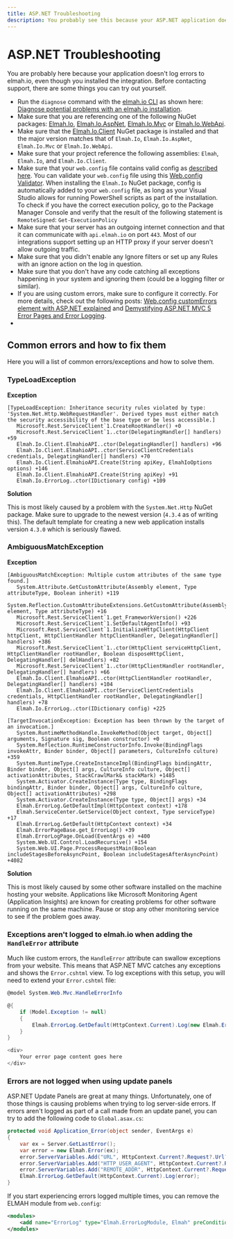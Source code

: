 ```yaml
---
title: ASP.NET Troubleshooting
description: You probably see this because your ASP.NET application doesn't log errors to elmah.io. Here's a list of things you can try out yourself.
---
```


# ASP.NET Troubleshooting

You are probably here because your application doesn't log errors to elmah.io, even though you installed the integration. Before contacting support, there are some things you can try out yourself.

- Run the `diagnose` command with the [elmah.io CLI](cli-overview.md) as shown here: [Diagnose potential problems with an elmah.io installation](cli-diagnose.md).
- Make sure that you are referencing one of the following NuGet packages: <a href="https://www.nuget.org/packages/elmah.io/" target="_blank" rel="noopener noreferrer">Elmah.Io</a>, <a href="https://www.nuget.org/packages/Elmah.Io.AspNet/" target="_blank" rel="noopener noreferrer">Elmah.Io.AspNet</a>, <a href="https://www.nuget.org/packages/Elmah.Io.Mvc/" target="_blank" rel="noopener noreferrer">Elmah.Io.Mvc</a> or <a href="https://www.nuget.org/packages/Elmah.Io.WebApi/" target="_blank" rel="noopener noreferrer">Elmah.Io.WebApi</a>.
- Make sure that the <a href="https://www.nuget.org/packages/Elmah.Io.Client/" target="_blank" rel="noopener noreferrer">Elmah.Io.Client</a> NuGet package is installed and that the major version matches that of `Elmah.Io`, `Elmah.Io.AspNet`, `Elmah.Io.Mvc` or `Elmah.Io.WebApi`.
- Make sure that your project reference the following assemblies: `Elmah`, `Elmah.Io`, and `Elmah.Io.Client`.
- Make sure that your `web.config` file contains valid config as [described here](configure-elmah-io-manually.md). You can validate your `web.config` file using this [Web.config Validator](https://elmah.io/tools/config-validator/). When installing the `Elmah.Io` NuGet package, config is automatically added to your `web.config` file, as long as your Visual Studio allows for running PowerShell scripts as part of the installation. To check if you have the correct execution policy, go to the Package Manager Console and verify that the result of the following statement is `RemoteSigned`: `Get-ExecutionPolicy`
- Make sure that your server has an outgoing internet connection and that it can communicate with `api.elmah.io` on port `443`. Most of our integrations support setting up an HTTP proxy if your server doesn't allow outgoing traffic.
- Make sure that you didn't enable any Ignore filters or set up any Rules with an ignore action on the log in question.
- Make sure that you don't have any code catching all exceptions happening in your system and ignoring them (could be a logging filter or similar).
- If you are using custom errors, make sure to configure it correctly. For more details, check out the following posts: [Web.config customErrors element with ASP.NET explained](https://blog.elmah.io/web-config-customerrors-element-with-aspnet-explained/) and <a href="https://dusted.codes/demystifying-aspnet-mvc-5-error-pages-and-error-logging" target="_blank" rel="noopener noreferrer">Demystifying ASP.NET MVC 5 Error Pages and Error Logging</a>.
- 

## Common errors and how to fix them

Here you will a list of common errors/exceptions and how to solve them.

### TypeLoadException

**Exception**

```
[TypeLoadException: Inheritance security rules violated by type: 'System.Net.Http.WebRequestHandler'. Derived types must either match the security accessibility of the base type or be less accessible.]
   Microsoft.Rest.ServiceClient`1.CreateRootHandler() +0
   Microsoft.Rest.ServiceClient`1..ctor(DelegatingHandler[] handlers) +59
   Elmah.Io.Client.ElmahioAPI..ctor(DelegatingHandler[] handlers) +96
   Elmah.Io.Client.ElmahioAPI..ctor(ServiceClientCredentials credentials, DelegatingHandler[] handlers) +70
   Elmah.Io.Client.ElmahioAPI.Create(String apiKey, ElmahIoOptions options) +146
   Elmah.Io.Client.ElmahioAPI.Create(String apiKey) +91
   Elmah.Io.ErrorLog..ctor(IDictionary config) +109
```

**Solution**

This is most likely caused by a problem with the `System.Net.Http` NuGet package. Make sure to upgrade to the newest version (`4.3.4` as of writing this). The default template for creating a new web application installs version `4.3.0` which is seriously flawed.

### AmbiguousMatchException

**Exception**

```
[AmbiguousMatchException: Multiple custom attributes of the same type found.]
   System.Attribute.GetCustomAttribute(Assembly element, Type attributeType, Boolean inherit) +119
   System.Reflection.CustomAttributeExtensions.GetCustomAttribute(Assembly element, Type attributeType) +16
   Microsoft.Rest.ServiceClient`1.get_FrameworkVersion() +226
   Microsoft.Rest.ServiceClient`1.SetDefaultAgentInfo() +93
   Microsoft.Rest.ServiceClient`1.InitializeHttpClient(HttpClient httpClient, HttpClientHandler httpClientHandler, DelegatingHandler[] handlers) +386
   Microsoft.Rest.ServiceClient`1..ctor(HttpClient serviceHttpClient, HttpClientHandler rootHandler, Boolean disposeHttpClient, DelegatingHandler[] delHandlers) +82
   Microsoft.Rest.ServiceClient`1..ctor(HttpClientHandler rootHandler, DelegatingHandler[] handlers) +66
   Elmah.Io.Client.ElmahioAPI..ctor(HttpClientHandler rootHandler, DelegatingHandler[] handlers) +104
   Elmah.Io.Client.ElmahioAPI..ctor(ServiceClientCredentials credentials, HttpClientHandler rootHandler, DelegatingHandler[] handlers) +78
   Elmah.Io.ErrorLog..ctor(IDictionary config) +225
 
[TargetInvocationException: Exception has been thrown by the target of an invocation.]
   System.RuntimeMethodHandle.InvokeMethod(Object target, Object[] arguments, Signature sig, Boolean constructor) +0
   System.Reflection.RuntimeConstructorInfo.Invoke(BindingFlags invokeAttr, Binder binder, Object[] parameters, CultureInfo culture) +359
   System.RuntimeType.CreateInstanceImpl(BindingFlags bindingAttr, Binder binder, Object[] args, CultureInfo culture, Object[] activationAttributes, StackCrawlMark& stackMark) +1485
   System.Activator.CreateInstance(Type type, BindingFlags bindingAttr, Binder binder, Object[] args, CultureInfo culture, Object[] activationAttributes) +298
   System.Activator.CreateInstance(Type type, Object[] args) +34
   Elmah.ErrorLog.GetDefaultImpl(HttpContext context) +178
   Elmah.ServiceCenter.GetService(Object context, Type serviceType) +17
   Elmah.ErrorLog.GetDefault(HttpContext context) +34
   Elmah.ErrorPageBase.get_ErrorLog() +39
   Elmah.ErrorLogPage.OnLoad(EventArgs e) +400
   System.Web.UI.Control.LoadRecursive() +154
   System.Web.UI.Page.ProcessRequestMain(Boolean includeStagesBeforeAsyncPoint, Boolean includeStagesAfterAsyncPoint) +4082
```

**Solution**

This is most likely caused by some other software installed on the machine hosting your website. Applications like Microsoft Monitoring Agent (Application Insights) are known for creating problems for other software running on the same machine. Pause or stop any other monitoring service to see if the problem goes away.

### Exceptions aren't logged to elmah.io when adding the `HandleError` attribute

Much like custom errors, the `HandleError` attribute can swallow exceptions from your website. This means that ASP.NET MVC catches any exceptions and shows the `Error.cshtml` view. To log exceptions with this setup, you will need to extend your `Error.cshtml` file:

```csharp
@model System.Web.Mvc.HandleErrorInfo

@{
    if (Model.Exception != null)
    {
        Elmah.ErrorLog.GetDefault(HttpContext.Current).Log(new Elmah.Error(Model.Exception, HttpContext.Current));
    }
}

<div>
    Your error page content goes here 
</div> 
```

### Errors are not logged when using update panels

ASP.NET Update Panels are great at many things. Unfortunately, one of those things is causing problems when trying to log server-side errors. If errors aren't logged as part of a call made from an update panel, you can try to add the following code to `Global.asax.cs`:

```csharp
protected void Application_Error(object sender, EventArgs e)
{
    var ex = Server.GetLastError();
    var error = new Elmah.Error(ex);
    error.ServerVariables.Add("URL", HttpContext.Current?.Request?.Url?.AbsolutePath);
    error.ServerVariables.Add("HTTP_USER_AGENT", HttpContext.Current?.Request?.UserAgent);
    error.ServerVariables.Add("REMOTE_ADDR", HttpContext.Current?.Request?.UserHostAddress);
    Elmah.ErrorLog.GetDefault(HttpContext.Current).Log(error);
}
```

If you start experiencing errors logged multiple times, you can remove the ELMAH module from `web.config`:

```xml
<modules>
    <add name="ErrorLog" type="Elmah.ErrorLogModule, Elmah" preCondition="managedHandler" />
</modules>
```